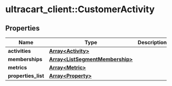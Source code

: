 # ultracart_client::CustomerActivity

## Properties
Name | Type | Description | Notes
------------ | ------------- | ------------- | -------------
**activities** | [**Array&lt;Activity&gt;**](Activity.md) |  | [optional] 
**memberships** | [**Array&lt;ListSegmentMembership&gt;**](ListSegmentMembership.md) |  | [optional] 
**metrics** | [**Array&lt;Metric&gt;**](Metric.md) |  | [optional] 
**properties_list** | [**Array&lt;Property&gt;**](Property.md) |  | [optional] 


